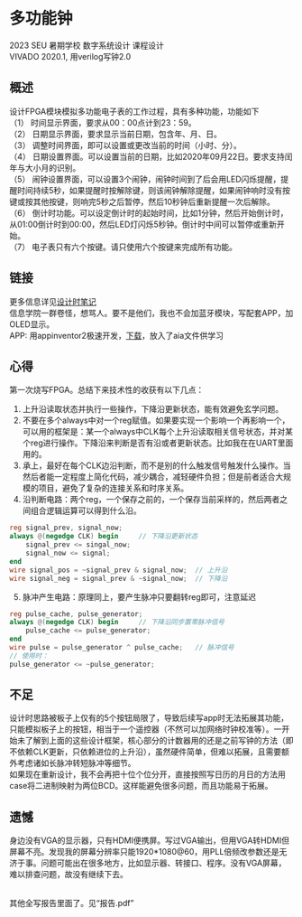 # 多功能钟
2023 SEU 暑期学校 数字系统设计 课程设计<br>
VIVADO 2020.1, 用verilog写钟2.0

## 概述
设计FPGA模块模拟多功能电子表的工作过程，具有多种功能，功能如下<br>
（1）	时间显示界面，要求从00：00点计到23：59。<br>
（2）	日期显示界面，要求显示当前日期，包含年、月、日。<br>
（3）	调整时间界面，即可以设置或更改当前的时间（小时、分）。 <br>
（4）	日期设置界面。可以设置当前的日期，比如2020年09月22日。要求支持闰年与大小月的识别。<br>
（5） 闹钟设置界面，可以设置3个闹钟，闹钟时间到了后会用LED闪烁提醒，提醒时间持续5秒，如果提醒时按解除键，则该闹钟解除提醒，如果闹钟响时没有按键或按其他按键，则响完5秒之后暂停，然后10秒钟后重新提醒一次后解除。<br>
（6） 倒计时功能。可以设定倒计时的起始时间，比如1分钟，然后开始倒计时，从01:00倒计时到00:00，然后LED灯闪烁5秒钟。倒计时中间可以暂停或重新开始。<br>
（7） 电子表只有六个按键。请只使用六个按键来完成所有功能。

## 链接
更多信息详见[设计时笔记](/powerClock/powerClock.srcs/sources_1/new/数字系统设计.md)<br>
信息学院一群卷怪，想骂人。要不是他们，我也不会加蓝牙模块，写配套APP，加OLED显示。<br>
APP: 用appinventor2极速开发，[下载](./APK/powerClock.apk)，放入了aia文件供学习

## 心得
第一次烧写FPGA。总结下来技术性的收获有以下几点：
1. 上升沿读取状态并执行一些操作，下降沿更新状态，能有效避免玄学问题。
2. 不要在多个always中对一个reg赋值。如果要实现一个影响一个再影响一个，可以用的框架是：某一个always中CLK每个上升沿读取相关信号状态，并对某个reg进行操作。下降沿来判断是否有沿或者更新状态。比如我在在UART里面用的。
3. 承上，最好在每个CLK边沿判断，而不是别的什么触发信号触发什么操作。当然后者能一定程度上简化代码，减少耦合，减轻硬件负担；但是前者适合大规模的项目，避免了复杂的连接关系和时序关系。
3. 沿判断电路：两个reg，一个保存之前的，一个保存当前采样的，然后两者之间组合逻辑运算可以得到什么沿。
```verilog
reg signal_prev, signal_now;
always @(negedge CLK) begin     // 下降沿更新状态
    signal_prev <= singal_now;
    signal_now <= signal;
end
wire signal_pos = ~signal_prev & signal_now;  // 上升沿
wire signal_neg = signal_prev & ~signal_now;  // 下降沿
```
5. 脉冲产生电路：原理同上，要产生脉冲只要翻转reg即可，注意延迟
```verilog
reg pulse_cache, pulse_generator;
always @(negedge CLK) begin     // 下降沿同步置零脉冲信号
    pulse_cache <= pulse_generator;
end
wire pulse = pulse_generator ^ pulse_cache;   // 脉冲信号
// 使用时：
pulse_generator <= ~pulse_generator;
```

## 不足
设计时思路被板子上仅有的5个按钮局限了，导致后续写app时无法拓展其功能，只能模拟板子上的按钮，相当于一个遥控器（不然可以加网络时钟校准等）。一开始未了解到上面的这些设计框架，核心部分的计数器用的还是之前写钟的方法（即不依赖CLK更新，只依赖进位的上升沿），虽然硬件简单，但难以拓展，且需要额外考虑诸如长脉冲转短脉冲等细节。<br>
如果现在重新设计，我不会再把十位个位分开，直接按照写日历的月日的方法用case将二进制映射为两位BCD。这样能避免很多问题，而且功能易于拓展。

## 遗憾
身边没有VGA的显示器，只有HDMI便携屏。写过VGA输出，但用VGA转HDMI但屏幕不亮。发现我的屏幕分辨率只能1920*1080@60，用PLL倍频改参数还是无济于事。问题可能出在很多地方，比如显示器、转接口、程序。没有VGA屏幕，难以排查问题，故没有继续下去。

<br>
其他全写报告里面了。见“报告.pdf”